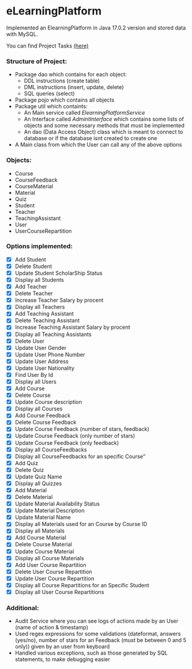 # eLearningPlatform

Implemented an ElearningPlatform in Java 17.0.2 version and stored data with MySQL.

You can find Project Tasks [(here)](../main/Tasks.pdf)
### Structure of Project:
- Package dao which contains for each object:
  * DDL instructions (create table)
  * DML instructions (insert, update, delete)
  * SQL queries (select)
- Package pojo which contains all objects
- Package util which containts:
  * An Main service called *ElearningPlatformService*
  * An Interface called *AdmintInterface* which contains some lists of objects and some necessary methods that must be implemented
  * An dao (Data Access Object) class which is meant to connect to database or if the database isnt created to create one
- A Main class from which the User can call any of the above options 

### Objects:
- Course
- CourseFeedback
- CourseMaterial
- Material
- Quiz
- Student
- Teacher
- TeachingAssistant
- User
- UserCourseRepartition

### Options implemented:
- [x] Add Student
- [x] Delete Student
- [x] Update Student ScholarShip Status
- [x] Display all Students
- [x] Add Teacher
- [x] Delete Teacher
- [x] Increase Teacher Salary by procent
- [x] Display all Teachers
- [x] Add Teaching Assistant
- [x] Delete Teaching Assistant
- [x] Increase Teaching Assistant Salary by procent
- [x] Display all Teaching Assistants
- [x] Delete User
- [x] Update User Gender
- [x] Update User Phone Number
- [x] Update User Address
- [x] Update User Nationality
- [x] Find User By Id
- [x] Display all Users
- [x] Add Course
- [x] Delete Course
- [x] Update Course description
- [x] Display all Courses
- [x] Add Course Feedback
- [x] Delete Course Feedback
- [x] Update Course Feedback (number of stars, feedback)
- [x] Update Course Feedback (only number of stars)
- [x] Update Course Feedback (only feedback)
- [x] Display all CourseFeedbacks
- [x] Display all CourseFeedbacks for an specific Course"
- [x] Add Quiz
- [x] Delete Quiz
- [x] Update Quiz Name
- [x] Display all Quizzes
- [x] Add Material
- [x] Delete Material
- [x] Update Material Availability Status
- [x] Update Material Description
- [x] Update Material Name
- [x] Display all Materials used for an Course by Course ID
- [x] Display all Materials
- [x] Add Course Material
- [x] Delete Course Material
- [x] Update Course Material
- [x] Display all Course Materials
- [x] Add User Course Repartition
- [x] Delete User Course Repartition
- [x] Update User Course Repartition
- [x] Display all Course Repartitions for an Specific Student
- [x] Display all User Course Repartitions

### Additional:
- Audit Service where you can see logs of actions made by an User (name of action & timestamp)
- Used regex expressions for some validations (dateformat, answers (yes/no), number of stars for an Feedback (must be between 0 and 5 only)) given by an user from keyboard
- Handled various exceptions, such as those generated by SQL statements, to make debugging easier
